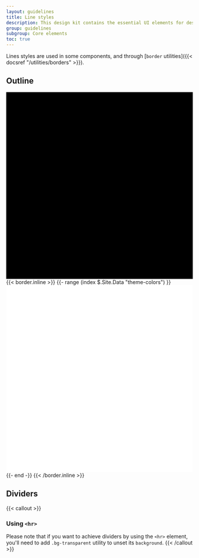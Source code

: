 ```yaml
---
layout: guidelines
title: Line styles
description: This design kit contains the essential UI elements for designing, prototyping and building Orange products and services on the web.
group: guidelines
subgroup: Core elements
toc: true
---
```


Lines styles are used in some components, and through [`border` utilities]({{< docsref "/utilities/borders" >}}).

## Outline

<div class="row gy-3 row-cols-2 row-cols-md-4 row-cols-lg-6 align-items-center my-3">
  <div class="col bg-dark p-1">
    <svg class="border border-white img-fluid" viewBox="0 0 100 100" preserveAspectRatio="xMidYMid meet" aria-hidden="true">
      <rect fill="#000" width="100" height="100"/>
    </svg>
  </div>
  {{< border.inline >}}
  {{- range (index $.Site.Data "theme-colors") }}
    <div class="col p-1">
      <svg class="border border-{{ .name }} img-fluid" viewBox="0 0 100 100" preserveAspectRatio="xMidYMid meet" aria-hidden="true">
        <rect fill="#fff" width="100" height="100"/>
      </svg>
    </div>
  {{- end -}}
  {{< /border.inline >}}
</div>

## Dividers

<div class="bg-dark p-1 my-3">
  <div class="border-top border-white"></div>
</div>
<div class="border-top border-dark my-3"></div>
<div class="border-top border-light my-3"></div>
<div class="border-top border-light border-sm my-3"></div>
<div class="border-top border-dark my-3"></div>
<div class="border-top border-dark border-sm mt-3 mb-4"></div>


{{< callout >}}
### Using `<hr>`

Please note that if you want to achieve dividers by using the `<hr>` element, you'll need to add `.bg-transparent` utility to unset its `background`.
{{< /callout >}}
